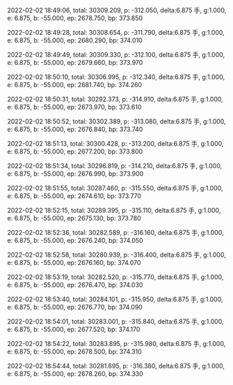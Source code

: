 2022-02-02 18:49:06, total: 30309.209, p: -312.050, delta:6.875 手, g:1.000, e: 6.875, b: -55.000, ep: 2678.750, bp: 373.850

2022-02-02 18:49:28, total: 30308.654, p: -311.790, delta:6.875 手, g:1.000, e: 6.875, b: -55.000, ep: 2680.290, bp: 374.010

2022-02-02 18:49:49, total: 30309.330, p: -312.100, delta:6.875 手, g:1.000, e: 6.875, b: -55.000, ep: 2679.660, bp: 373.970

2022-02-02 18:50:10, total: 30306.995, p: -312.340, delta:6.875 手, g:1.000, e: 6.875, b: -55.000, ep: 2681.740, bp: 374.260

2022-02-02 18:50:31, total: 30292.373, p: -314.910, delta:6.875 手, g:1.000, e: 6.875, b: -55.000, ep: 2673.970, bp: 373.610

2022-02-02 18:50:52, total: 30302.389, p: -313.080, delta:6.875 手, g:1.000, e: 6.875, b: -55.000, ep: 2676.840, bp: 373.740

2022-02-02 18:51:13, total: 30300.428, p: -313.200, delta:6.875 手, g:1.000, e: 6.875, b: -55.000, ep: 2677.200, bp: 373.800

2022-02-02 18:51:34, total: 30296.819, p: -314.210, delta:6.875 手, g:1.000, e: 6.875, b: -55.000, ep: 2676.990, bp: 373.900

2022-02-02 18:51:55, total: 30287.460, p: -315.550, delta:6.875 手, g:1.000, e: 6.875, b: -55.000, ep: 2674.610, bp: 373.770

2022-02-02 18:52:15, total: 30289.395, p: -315.110, delta:6.875 手, g:1.000, e: 6.875, b: -55.000, ep: 2675.130, bp: 373.780

2022-02-02 18:52:36, total: 30282.589, p: -316.160, delta:6.875 手, g:1.000, e: 6.875, b: -55.000, ep: 2676.240, bp: 374.050

2022-02-02 18:52:58, total: 30280.939, p: -316.400, delta:6.875 手, g:1.000, e: 6.875, b: -55.000, ep: 2676.160, bp: 374.070

2022-02-02 18:53:19, total: 30282.520, p: -315.770, delta:6.875 手, g:1.000, e: 6.875, b: -55.000, ep: 2676.470, bp: 374.030

2022-02-02 18:53:40, total: 30284.101, p: -315.950, delta:6.875 手, g:1.000, e: 6.875, b: -55.000, ep: 2676.770, bp: 374.090

2022-02-02 18:54:01, total: 30283.001, p: -315.840, delta:6.875 手, g:1.000, e: 6.875, b: -55.000, ep: 2677.520, bp: 374.170

2022-02-02 18:54:22, total: 30283.895, p: -315.980, delta:6.875 手, g:1.000, e: 6.875, b: -55.000, ep: 2678.500, bp: 374.310

2022-02-02 18:54:44, total: 30281.695, p: -316.380, delta:6.875 手, g:1.000, e: 6.875, b: -55.000, ep: 2678.260, bp: 374.330
